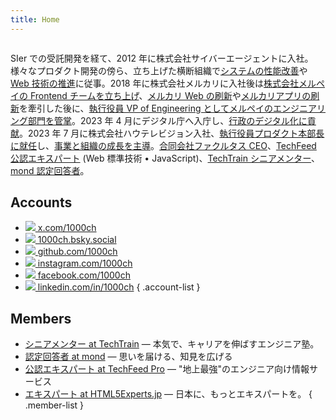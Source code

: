 ```yaml
---
title: Home
---
```


<picture>
  <source srcset="img/1000ch.avif" type="image/avif">
  <img class="avatar" src="img/1000ch.jpg" alt="" loading="lazy" decoding="async">
</picture>

SIer での受託開発を経て、2012 年に株式会社サイバーエージェントに入社。様々なプロダクト開発の傍ら、立ち上げた横断組織で[システムの性能改善](https://developers.cyberagent.co.jp/blog/archives/6057/)や [Web 技術の推進](https://developers.cyberagent.co.jp/blog/archives/9540/)に従事。2018 年に株式会社メルカリに入社後は[株式会社メルペイの Frontend チームを立ち上げ](https://engineering.mercari.com/blog/entry/20201222-merpay-frontend/)、[メルカリ Web の刷新](https://engineering.mercari.com/blog/entry/20210810-the-new-mercari-web/)や[メルカリアプリの刷新](https://engineering.mercari.com/blog/entry/20221213-ground-up-app/)を牽引した後に、[執行役員 VP of Engineering としてメルペイのエンジニアリング部門を管掌](https://engineering.mercari.com/blog/entry/20221018-mtf2022-day1-1/)。2023 年 4 月にデジタル庁へ入庁し、[行政のデジタル化に貢献](https://digital-gov.note.jp/n/n30b3164a54dc)。2023 年 7 月に株式会社ハウテレビジョン入社、[執行役員プロダクト本部長に就任](https://prtimes.jp/main/html/rd/p/000000075.000026700.html)し、[事業と組織の成長を主導](https://blog.howtelevision.co.jp/entry/2023/12/01/000000)。[合同会社ファクルタス CEO](https://facultus.com/)、[TechFeed 公認エキスパート](https://techfeed.io/people/@1000ch) (Web 標準技術 • JavaScript)、[TechTrain シニアメンター](https://techtrain.dev/mentors/280)、[mond 認定回答者](https://mond.how/1000ch)。

## Accounts

- [![](/img/x.svg) x.com/1000ch](https://x.com/1000ch)
- [![](/img/bluesky.svg) 1000ch.bsky.social](https://bsky.app/profile/1000ch.bsky.social)
- [![](/img/github.svg) github.com/1000ch](https://github.com/1000ch)
- [![](/img/instagram.svg) instagram.com/1000ch](https://instagram.com/1000ch)
- [![](/img/facebook.svg) facebook.com/1000ch](https://facebook.com/1000ch)
- [![](/img/linkedin.svg) linkedin.com/in/1000ch](https://linkedin.com/in/1000ch)
{ .account-list }

## Members

- [シニアメンター at TechTrain](https://techtrain.dev/mentors/280) ― 本気で、キャリアを伸ばすエンジニア塾。
- [認定回答者 at mond](https://mond.how/1000ch) ― 思いを届ける、知見を広げる
- [公認エキスパート at TechFeed Pro](https://techfeed.io/people/@1000ch) ― &#34;地上最強&#34;のエンジニア向け情報サービス
- [エキスパート at HTML5Experts.jp](https://html5experts.jp/1000ch) ― 日本に、もっとエキスパートを。
{ .member-list }

